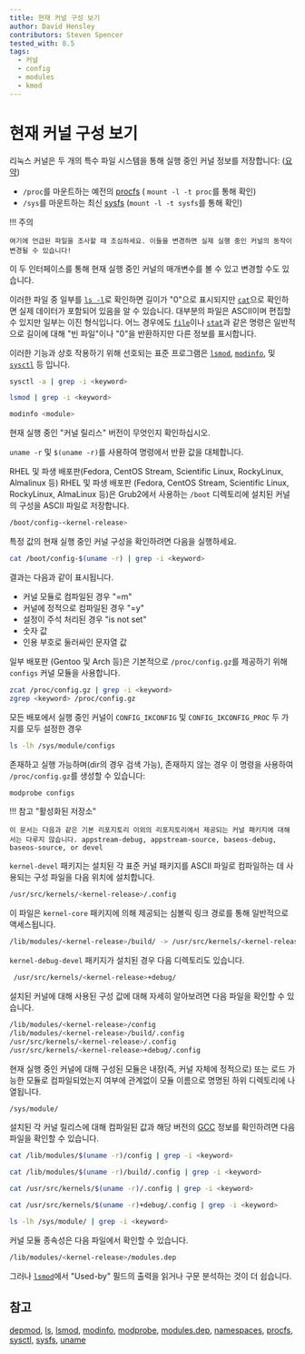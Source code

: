 ```yaml
---
title: 현재 커널 구성 보기
author: David Hensley
contributors: Steven Spencer
tested_with: 8.5
tags:
  - 커널
  - config
  - modules
  - kmod
---
```


# 현재 커널 구성 보기

리눅스 커널은 두 개의 특수 파일 시스템을 통해 실행 중인 커널 정보를 저장합니다: ([요약](https://www.landoflinux.com/linux_procfs_sysfs.html))

  - `/proc`를 마운트하는 예전의 [procfs](https://man7.org/linux/man-pages/man5/procfs.5.html) ( `mount -l -t proc`를 통해 확인)
  - `/sys`를 마운트하는 최신 [sysfs](https://man7.org/linux/man-pages/man5/sysfs.5.html) (`mount -l -t sysfs`를 통해 확인)

!!! 주의

    여기에 언급된 파일을 조사할 때 조심하세요. 이들을 변경하면 실제 실행 중인 커널의 동작이 변경될 수 있습니다!


이 두 인터페이스를 통해 현재 실행 중인 커널의 매개변수를 볼 수 있고 변경할 수도 있습니다.

이러한 파일 중 일부를 [`ls -l`](https://man7.org/linux/man-pages/man1/ls.1.html)로 확인하면 길이가 "0"으로 표시되지만 [`cat`](https://man7.org/linux/man-pages/man1/cat.1.html)으로 확인하면 실제 데이터가 포함되어 있음을 알 수 있습니다. 대부분의 파일은 ASCII이며 편집할 수 있지만 일부는 이진 형식입니다. 어느 경우에도 [`file`](https://man7.org/linux/man-pages/man1/file.1.html)이나 [`stat`](https://man7.org/linux/man-pages/man2/lstat.2.html)과 같은 명령은 일반적으로 길이에 대해 "빈 파일"이나 "0"을 반환하지만 다른 정보를 표시합니다.

이러한 기능과 상호 작용하기 위해 선호되는 표준 프로그램은 [`lsmod`](https://man7.org/linux/man-pages/man8/lsmod.8.html), [`modinfo`](https://man7.org/linux/man-pages/man8/modinfo.8.html), 및 [`sysctl`](https://man7.org/linux/man-pages/man8/sysctl.8.html) 등 입니다.

```bash
sysctl -a | grep -i <keyword>
```

```bash
lsmod | grep -i <keyword>
```

```bash
modinfo <module>
```

현재 실행 중인 "커널 릴리스" 버전이 무엇인지 확인하십시오.

`uname -r` 및 `$(uname -r)`를 사용하여 명령에서 반환 값을 대체합니다.

RHEL 및 파생 배포판(Fedora, CentOS Stream, Scientific Linux, RockyLinux, Almalinux 등) RHEL 및 파생 배포판 (Fedora, CentOS Stream, Scientific Linux, RockyLinux, AlmaLinux 등)은 Grub2에서 사용하는 `/boot` 디렉토리에 설치된 커널의 구성을 ASCII 파일로 저장합니다.

```bash
/boot/config-<kernel-release>
```

특정 값의 현재 실행 중인 커널 구성을 확인하려면 다음을 실행하세요.

```bash
cat /boot/config-$(uname -r) | grep -i <keyword>
```

결과는 다음과 같이 표시됩니다.

  - 커널 모듈로 컴파일된 경우 "=m"
  - 커널에 정적으로 컴파일된 경우 "=y"
  - 설정이 주석 처리된 경우 "is not set"
  - 숫자 값
  - 인용 부호로 둘러싸인 문자열 값

일부 배포판 (Gentoo 및 Arch 등)은 기본적으로 `/proc/config.gz`를 제공하기 위해 `configs` 커널 모듈을 사용합니다.

```bash
zcat /proc/config.gz | grep -i <keyword>
zgrep <keyword> /proc/config.gz
```

모든 배포에서 실행 중인 커널이 `CONFIG_IKCONFIG` 및 `CONFIG_IKCONFIG_PROC` 두 가지를 모두 설정한 경우

```bash
ls -lh /sys/module/configs
```

존재하고 실행 가능하며(dir의 경우 검색 가능), 존재하지 않는 경우 이 명령을 사용하여 `/proc/config.gz`를 생성할 수 있습니다:

```bash
modprobe configs
```

!!! 참고 "활성화된 저장소"

    이 문서는 다음과 같은 기본 리포지토리 이외의 리포지토리에서 제공되는 커널 패키지에 대해서는 다루지 않습니다. appstream-debug, appstream-source, baseos-debug, baseos-source, or devel


`kernel-devel` 패키지는 설치된 각 표준 커널 패키지를 ASCII 파일로 컴파일하는 데 사용되는 구성 파일을 다음 위치에 설치합니다.

```bash
/usr/src/kernels/<kernel-release>/.config
```

이 파일은 `kernel-core` 패키지에 의해 제공되는 심볼릭 링크 경로를 통해 일반적으로 액세스됩니다.

```bash
/lib/modules/<kernel-release>/build/ -> /usr/src/kernels/<kernel-release>/
```

`kernel-debug-devel` 패키지가 설치된 경우 다음 디렉토리도 있습니다.

```bash
 /usr/src/kernels/<kernel-release>+debug/
```

설치된 커널에 대해 사용된 구성 값에 대해 자세히 알아보려면 다음 파일을 확인할 수 있습니다.

```bash
/lib/modules/<kernel-release>/config
/lib/modules/<kernel-release>/build/.config
/usr/src/kernels/<kernel-release>/.config
/usr/src/kernels/<kernel-release>+debug/.config
```

현재 실행 중인 커널에 대해 구성된 모듈은 내장(즉, 커널 자체에 정적으로) 또는 로드 가능한 모듈로 컴파일되었는지 여부에 관계없이 모듈 이름으로 명명된 하위 디렉토리에 나열됩니다.

```bash
/sys/module/
```

설치된 각 커널 릴리스에 대해 컴파일된 값과 해당 버전의 [GCC](https://man7.org/linux/man-pages/man1/gcc.1.html) 정보를 확인하려면 다음 파일을 확인할 수 있습니다.

```bash
cat /lib/modules/$(uname -r)/config | grep -i <keyword>
```

```bash
cat /lib/modules/$(uname -r)/build/.config | grep -i <keyword>
```

```bash
cat /usr/src/kernels/$(uname -r)/.config | grep -i <keyword>
```

```bash
cat /usr/src/kernels/$(uname -r)+debug/.config | grep -i <keyword>
```

```bash
ls -lh /sys/module/ | grep -i <keyword>
```

커널 모듈 종속성은 다음 파일에서 확인할 수 있습니다.

```bash
/lib/modules/<kernel-release>/modules.dep
```

그러나 [`lsmod`](https://man7.org/linux/man-pages/man8/lsmod.8.html)에서 "Used-by" 필드의 출력을 읽거나 구문 분석하는 것이 더 쉽습니다.

## 참고

[depmod](https://man7.org/linux/man-pages/man8/depmod.8.html), [ls](https://man7.org/linux/man-pages/man1/ls.1.html), [lsmod](https://man7.org/linux/man-pages/man8/lsmod.8.html), [modinfo](https://man7.org/linux/man-pages/man8/modinfo.8.html), [modprobe](https://man7.org/linux/man-pages/man8/modprobe.8.html), [modules.dep](https://man7.org/linux/man-pages/man5/modules.dep.5.html), [namespaces](https://man7.org/linux/man-pages/man7/namespaces.7.html), [procfs](https://man7.org/linux/man-pages/man5/procfs.5.html), [sysctl](https://man7.org/linux/man-pages/man8/sysctl.8.html), [sysfs](https://man7.org/linux/man-pages/man5/sysfs.5.html), [uname](https://man7.org/linux/man-pages/man8/uname26.8.html)
